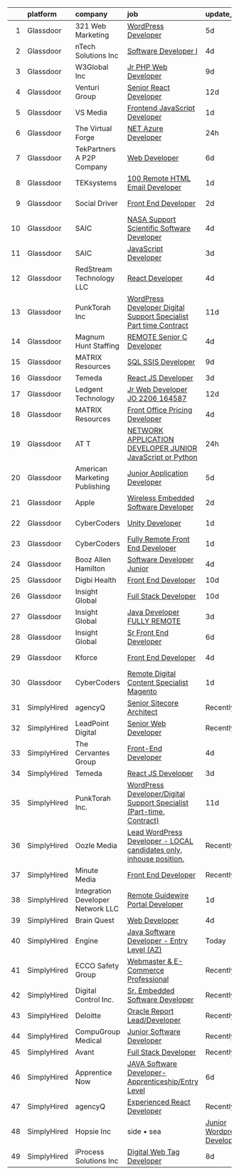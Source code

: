 

|    | platform    | company                           | job                                                                                                                                                                                                                                                                                                                                                                                                                                                                                                                                                                                                                                                                                                                                                                                                                                                                                                                                                                                                                                                                                                                                                                                                                                                                                                                                                                                                       | update_time   | location            |
|---:|:------------|:----------------------------------|:----------------------------------------------------------------------------------------------------------------------------------------------------------------------------------------------------------------------------------------------------------------------------------------------------------------------------------------------------------------------------------------------------------------------------------------------------------------------------------------------------------------------------------------------------------------------------------------------------------------------------------------------------------------------------------------------------------------------------------------------------------------------------------------------------------------------------------------------------------------------------------------------------------------------------------------------------------------------------------------------------------------------------------------------------------------------------------------------------------------------------------------------------------------------------------------------------------------------------------------------------------------------------------------------------------------------------------------------------------------------------------------------------------|:--------------|:--------------------|
|  1 | Glassdoor   | 321 Web Marketing                 | [WordPress Developer](https://www.glassdoor.com/partner/jobListing.htm?pos=111&ao=1110586&s=58&guid=00000181a3ee7bff91c6a930a2884f2c&src=GD_JOB_AD&t=SR&vt=w&ea=1&cs=1_126c754c&cb=1656312725025&jobListingId=1007954822152&cpc=C4A69CCDBB3B9599&jrtk=3-0-1g6husv6dkcnu801-1g6husv70k24h800-ddef0a82a10e3399--6NYlbfkN0ByKgfaUt2a0Irmq-00o0RC15nfDUp_kuS-Odc59J78-rY6qT8LiDivQGgLWmAUNF59yreOZ2i7sknObRLW0wiZrqiE0hR_zVbF9rB1AyVlskaCA_HXsRLnJBHonyFgz_k_KQiJJ577ITbOYuntN_GnUFWrxXjITNmd5vyIH0A1taPlR70B5rTi287WCZBQeAInpqN8aM4pIBkrQr1SjCZ0OuR6hEDcCUXK81N-mCoWAKDnobvuBTBGKMExSmUrgQMzCfMswyaQowxpjb3ZXPD8sY-ArTPDE3Hq1iP_GEs-cYfB3Zvn-oKcGGFhFbj69FCENs4LTyOzZKMZyA1_oStaIn9Jw4ruHbwRHpNDr5qQYhiw48MufloD7IJJ9WZBvFfir8r5JAG5zCuR0jyxljpHTJGlIaWx4TpKrV6JmIXwFSIk_OvE829Zrgz3vUcbq3vdx-O_eqsqnL34y7BVDtkreX-4XoDzONRQWYXkxck-Jl9zXal5A-Yg)                                                                                                                                                                                                                                                                                                                                                                                                                                                                                                                                                            | 5d            | Remote              |
|  2 | Glassdoor   | nTech Solutions Inc               | [Software Developer I](https://www.glassdoor.com/partner/jobListing.htm?pos=116&ao=1110586&s=58&guid=00000181a3ee7bff91c6a930a2884f2c&src=GD_JOB_AD&t=SR&vt=w&ea=1&cs=1_f4a47a5a&cb=1656312725026&jobListingId=1007956910159&cpc=0C139D4CAD5A6DB2&jrtk=3-0-1g6husv6dkcnu801-1g6husv70k24h800-17afbc1c5b244061--6NYlbfkN0BaWX271LTawDCru7aqoxnwLvi923L1fWKDUcEKww0rGpw3H3l_Hc6zqj-sSau81j9MP0FcRmE09_WB75UgIyY4lf7l7YfEptN4shPR9C-t2-bVL7vpwi5nUsUojGh1dJqiWniQUSlgHMy2opCX0BkCKLXNLX6-6NwRfZoVZvxFtId5THtJ8tQTjObV8mZrk2gvqughGps7GY-B9D6sy44a9GmZ_nzBG_y1cyOlOPBwGgtl5mT3IPclBGPPAOUEZRBCvN3zJfkJ3IgamsuCNunp-qBFsm84ZRW6gxwOYG2oVzuippn0sdsXNhPvHo3XtUrArm5KTcBOAtvivZHJmL1BOetIE_eql4x-A3wyohqcYTJlW7yoNL4KWHF3b36aAIPOZAwqIyWb6o9GzomrqcBpwP7O6SNBPor9s4cmYk90jpmnz8kwTy5loAIkYjPP0Ys1VNyqZMfT0XLjgc-Fd9JN9gHImgLXNbBq8eC0qkzxQhyO33oRHFGwM5TjdLZ7s2jtCEt4EUedNFn6kLWqYSAhHDzUpFGw91JAFhe_xteDOA%3D%3D)                                                                                                                                                                                                                                                                                                                                                                                                                                                                                               | 4d            | Baltimore, MD       |
|  3 | Glassdoor   | W3Global Inc                      | [Jr  PHP Web Developer](https://www.glassdoor.com/partner/jobListing.htm?pos=124&ao=1110586&s=58&guid=00000181a3ee7bff91c6a930a2884f2c&src=GD_JOB_AD&t=SR&vt=w&ea=1&cs=1_747d3efe&cb=1656312725027&jobListingId=1007947532600&cpc=2CAED5C921A5F994&jrtk=3-0-1g6husv6dkcnu801-1g6husv70k24h800-1bd3ac795724c19e--6NYlbfkN0DQr0I1mkHTYCHIQl-Z2q2GFo8_WIakD9g7JG9Jpso0F1szWHTNQT333qdHOIIMC5Uuc-2w4hRe7agKeRGz19WZNHJ_frBozz66lnMpUSzMNT1aUjdfuDEjtM9pH0KCueOjTmDST8FdeKFJZNLcVmLXPQ_KaajYimkVSIIKxDhBdYt1GjqT9czACVH6IeuM9sSi1k__jvUfxAY8XAoYd23xzOjIxEVjwqVycafs54jHkt_nmnNYac9cIWJVu7th_gwUCi5A-xxGqeNUWFG07qHznhTMvvpMDSens84rlRgk6YMhUEKIr2sf2zOWjMVS6Ra7YDWVmYEuWx6itmkVJVYmS1qdy5zxLRGqIN8klaRXtrMFSmgRDKCoBH-M1zgV4aTDRmWJnietlcrCPex5x_R3P0zN3r523ovJkDn0CS-OiZsFcCggddqPKHmsSmcYf422dOL-nHHtyuYD5zRHL55rdtj1a-QAxSjDszabzqsmwReTYpw9meHB49Lz26-3rp41Ejv2zzvL2GSn-Ln0luippCtW57sf7ORyi4VI4xLHd7OC6t-o942DGNUMA-yfJ0_lD2Iwn87yiA%3D%3D)                                                                                                                                                                                                                                                                                                                                                                                                                                                              | 9d            | Houston, TX         |
|  4 | Glassdoor   | Venturi Group                     | [Senior React Developer](https://www.glassdoor.com/partner/jobListing.htm?pos=104&ao=1110586&s=58&guid=00000181a3ee7bff91c6a930a2884f2c&src=GD_JOB_AD&t=SR&vt=w&ea=1&cs=1_fa4395d3&cb=1656312725024&jobListingId=1007939772953&cpc=545C0D17DAD7ABB7&jrtk=3-0-1g6husv6dkcnu801-1g6husv70k24h800-dffac9d3ad9aacc7--6NYlbfkN0DiMBqcaSMT8lrn_viPgFID_2aewekq0duxyJS2DdWDl6I0UnuoC7mcAdBs-ATn3cT3-f3Mjx997RkW5mpPdukl9hkwRDsKuDn5d_45nB-EUXKc27sGQGCbAFUlkNP7e8rO7PtBYY-wYAjQdUsdBMPWYCS9ldEs905IKzEAOvUPfQTEuf4q_4AH_SEcU_JVNuimmL16QkudxxpP-v00Yan1mdbYXUbd6I2WCToLSHiY_K2ICxlXaSyFRKdk2LyP0XS5a74NXZVb_76hpRqPxoNOJ2aHQRiWj6dDb4hB6niq-EjZXE4w8RxC2bfbfx1EveUy6ZbUJNM2XwsZOBODtATeDOti-fDCorvrSl1d30nF6W_EWZhsPpTgOg7kvUtpDwfQk7zA6MZKN1mQ0Zx2dF8ns3gUUSzX-vlUPEIBnPfVYrfFX42AOqZkFz8A-zAFF9F0_ONiUV34k6HqKWxvOmKUOtlTdGebkyzHjzbtQ12YwRMUiTeD2hPNUeBDf0DP0-2R3tSTj1GR4WDPVikoRit1)                                                                                                                                                                                                                                                                                                                                                                                                                                                                                                                         | 12d           | Remote              |
|  5 | Glassdoor   | VS Media                          | [Frontend JavaScript Developer](https://www.glassdoor.com/partner/jobListing.htm?pos=127&ao=1136043&s=58&guid=00000181a3ee7bff91c6a930a2884f2c&src=GD_JOB_AD&t=SR&vt=w&ea=1&cs=1_dd6d1867&cb=1656312725027&jobListingId=1007963035923&jrtk=3-0-1g6husv6dkcnu801-1g6husv70k24h800-3f6b16f10090edae-)                                                                                                                                                                                                                                                                                                                                                                                                                                                                                                                                                                                                                                                                                                                                                                                                                                                                                                                                                                                                                                                                                                       | 1d            | Manhattan           |
|  6 | Glassdoor   | The Virtual Forge                 | [ NET Azure Developer](https://www.glassdoor.com/partner/jobListing.htm?pos=126&ao=1136043&s=58&guid=00000181a3ee7bff91c6a930a2884f2c&src=GD_JOB_AD&t=SR&vt=w&ea=1&cs=1_4f142962&cb=1656312725027&jobListingId=1007963687181&jrtk=3-0-1g6husv6dkcnu801-1g6husv70k24h800-e3c1f24680d45c91-)                                                                                                                                                                                                                                                                                                                                                                                                                                                                                                                                                                                                                                                                                                                                                                                                                                                                                                                                                                                                                                                                                                                | 24h           | Remote              |
|  7 | Glassdoor   | TekPartners  A P2P Company        | [Web Developer](https://www.glassdoor.com/partner/jobListing.htm?pos=110&ao=1110586&s=58&guid=00000181a3ee7bff91c6a930a2884f2c&src=GD_JOB_AD&t=SR&vt=w&cs=1_37dca881&cb=1656312725024&jobListingId=1007952803914&cpc=AF770993EC679D41&jrtk=3-0-1g6husv6dkcnu801-1g6husv70k24h800-2c5a9e96dd740a2f--6NYlbfkN0CHpOIvs3qZo8sagDiUAvu-_P6y0GixwKP-GGMf9GPFgSJVyD2MhSflgp2YKPjroEHmDY9cE8L5mQtqt3koIxC1mbOoGjKc3aDxdnCnqW5htDB4Br0hPx95eLV-ny31mkvokwTQ38dgVlP9QOrqLoDBicuKEKfUibcJgFXA-E3cZ6ahPfGltS21ECto5aingM_GXyw5S7PURG3KWQPCClW4SG8PzsuTgKrBnP_Ln2_hr5BeZZeT4NhfJfPHpJMVjwclL3fCBEzc2DEQTVJZhNGZgx3Biif5KM-q7cRWnZmU171NsjagJ-lfW6FpQ-c83p12aFToVDBuFVKtxokuEtFjWzAnDtlutaZJAvC-_v7T75pTV4NdGsHb7-FAshqEfTov_foNoa_cgtmETd5wxTazPymXH6aagRU7VjRBP3NN4unni3YS1sPmNMzvTl0NGxHW-BR-_u2HHf4wHPv0Vm08FBeFqjxiv8C5Oka60bK5fCwr7G_plDpACJ7GEkaY3t1W3ukv2I1YRondfQMr_ljXXkkLtyXGWAR43xHRQxL_jphXPRHd2sJ14NVWVDj5QPt8F8BDfplSU77FZdbnnsV5LhKDgI_tQy0ZwsgNHFiqytSpVC3oNbAGNdSQgVFDXHtgMY4lbQyqe4ZrRRxtVo2TO0H-KGDoHpRCAe6cC_TcRLtp2Ruhk11vH_88YLP4IVzWmYHHlzLWMJtMxxz2nKCoSBuFsbkAvk8ABt0MSyMxbSKHzdOpPg2Lx5v7uFVf63GsbLLeLLwOYn1892KV1-J8S9lNsiMUTI40HA1Jf8FsyDDKN5N4bRqt-1BRfuwG5O1MjSfqPx2RipQ5aFx_HvYNFBVK81IqtR9bhvPd7h3GsssOgiwBVeMFs71VbY_TFEN08VxBXAzQW5Cb2-iShpwvNBZ8HxN_SKHJ8UYIsbUKrA%3D%3D)                                                                                                           | 6d            | Remote              |
|  8 | Glassdoor   | TEKsystems                        | [100  Remote HTML Email Developer](https://www.glassdoor.com/partner/jobListing.htm?pos=112&ao=1110586&s=58&guid=00000181a3ee7bff91c6a930a2884f2c&src=GD_JOB_AD&t=SR&vt=w&cs=1_a6fd7480&cb=1656312725025&jobListingId=1007963107849&cpc=8795CF9063CD573D&jrtk=3-0-1g6husv6dkcnu801-1g6husv70k24h800-176d6f24dc695ca9--6NYlbfkN0AuKz8EBO1xHDEL7V2YF9xF3dC_I9B9i-Zw2Jh8clPMK9BxhHDJszxSyW718EipT5My3xB9RWvC7WQs7Dga-ubgJ12cznRL8JSfUxeppsLboA7pY3idrfr6AKWo-ckCg04FJ1sBuJAegHOqsTXrRVJaILvFi7B9enLltIic-Q0247foeZwO1x9d8U99JBPQbP7q-P2CxdL158eXDPOmp0DGC-9sTCazSf8CTS3TusuUjigE2HogDMkPloJy43NC506MLJWAodmNjAVMqAh_1ecjYGs-lggfAzbRNEwtbZmRavAaT2nk-L5pecjciyhc-pQXeW3l7EPZVNLRMEWRLc-I3nLIVnLB2xvtENCDF-7QG_HPF06HcDJcFEdZq5L9eFfy6sqxQKdmoeChb6ruvwyKe9ZLFUjo_25wKBKwP8pNhENTenuXAcuixsiWKVH-nlU7NpcixsFmEK8hRzBccin6uoxlVocCRtZAPyXb9sRPj5DDIMAg0-vO3u6DoE50fJCKdbeRkfLYCrQWgFPbNd_9-I5G4y8nfgwNCtelqZoJQuhu9AEiqfeo7r2fvSS3UPhjg3YdA1GMGphLYesd4aTrd6VzUu8EJEekCDU9zrGgB7acIokp183VrmbvWs2Xexq2DHcnt7u1loJreFBDvl9EGKzOnUIJZyuEPF3p4IVD_9WjXpetbALjBnUdH8bv3ZsTGx_fCJcaQCuWSWY4d6e1f0ktMl033E601zDnuVAJio7zev-5beNXZszt9XcaT5pspP3L_J_GAlSNdbt_cspSO65yJkfgTE7dpMePt6Rx4bcWVN6EdJHDDm7re3usxDVgsxppmLJ7JFEvG3_0fG_EcmDheW7H9HCzfNR7uW4d2XFmofIag_13tnMmS8DmxlMbXCZR_4oNTP1Sww_wdUnvIMtZF5SEuFXExRLGSwJsWCMJIzt2eIg-ch2u5G7PqGg%3D)                                                                      | 1d            | McLean, VA          |
|  9 | Glassdoor   | Social Driver                     | [Front End Developer](https://www.glassdoor.com/partner/jobListing.htm?pos=130&ao=1136043&s=58&guid=00000181a3ee7bff91c6a930a2884f2c&src=GD_JOB_AD&t=SR&vt=w&ea=1&cs=1_a73722f0&cb=1656312725027&jobListingId=1007962710819&jrtk=3-0-1g6husv6dkcnu801-1g6husv70k24h800-8d646737c1245007-)                                                                                                                                                                                                                                                                                                                                                                                                                                                                                                                                                                                                                                                                                                                                                                                                                                                                                                                                                                                                                                                                                                                 | 2d            | Washington, DC      |
| 10 | Glassdoor   | SAIC                              | [NASA Support Scientific Software Developer](https://www.glassdoor.com/partner/jobListing.htm?pos=102&ao=1110586&s=58&guid=00000181a3ee7bff91c6a930a2884f2c&src=GD_JOB_AD&t=SR&vt=w&cs=1_9c5d5825&cb=1656312725023&jobListingId=1007956244569&cpc=6BBECBC74F3AC36E&jrtk=3-0-1g6husv6dkcnu801-1g6husv70k24h800-be14d636b5f18115--6NYlbfkN0AauYDK0PcpkAAwvqsYr42ytNXSoRmB0ySYhRIkJ-ozknMmzV10mP9D-ZXILu2789aZsp9KwsNC8zmRRz8SdxFUGqpWvsLnX-8B68Wcf3hoN84UydAxiK_ugg34HP4qFhxSMdvfwl40ityApuKgjOA7hnyFTqMuGxtF_PgWPIjcIPyVc44s3LkFdSxQYE3Y1E8kImbZgR8ZVRypSZSzp0RSH7msHLQ0_P7rlzT6w-dRkpOgqDZrukzsSj_5clGux079UOx_1eriSG1dJLcyPmGhb75IhWFE0_iYkGN1EPPggIGaql9PUuHhLWsEqKo7prTxlXNlXOsLGO9pyRCTZN0uqg-INU1FTDmSJbi75wWNTkV8qYzqDvxFIk-btwyiKB6q7R_-64PPBsbjqA0oMBQ8h4J6uDP9K1ADLS6D_JqPZOb4H744jEO5mVhoD95FuS1HlbupA5IbfLwgW6xlmYoRiKI99wBene2z0SFXqKORBTm3-5LgDJshDhAaXMKpv_UIAqLDpQQyj_jrj7Kt9XrDqb6DSLNAmEpjRiPA54nww-kCIazXQ8Z3P4rC5kd745gMFGJPdaBaP6BRxiW7r_phZV8z9-1KXMsYcRNxHgdUMISAtu9CGA_cBaPaPIIDSwGLl3BKKwhc0xIQ-HnlkGmp0h6qanFYV_P-Cq7iTWPPgI9_CDkqwy4ws_ipmAXArfYahCyetOHgbytp3n70XZv8pGacsP1D0pdHW9H-xJXtLy4VmdWzF2hSu6j-HdVEwE2-hLIy89beADjs2sY3tL-27rzm15PYOvXQ_YKSGveWSagr2Ybj5fMgTcnu_IJBOD28MbJKuIrTMNZoTrU5K8JPd9eMOGW0MNoWyZlaCnHOshg0oooOLROMLATY36YlFPBivP1rsMrdgmJSr80E3ClvCOWGF_KncALgetYm7FdqsvKyXoCETn0CW-Za5oEEidBtU_BhBTqqBNzlBay1YL4p)                                          | 4d            | Greenbelt, MD       |
| 11 | Glassdoor   | SAIC                              | [JavaScript Developer](https://www.glassdoor.com/partner/jobListing.htm?pos=105&ao=1110586&s=58&guid=00000181a3ee7bff91c6a930a2884f2c&src=GD_JOB_AD&t=SR&vt=w&cs=1_a15243e6&cb=1656312725023&jobListingId=1007958875768&cpc=C891152315FA1AD8&jrtk=3-0-1g6husv6dkcnu801-1g6husv70k24h800-64b280f5e9ed814f--6NYlbfkN0AauYDK0PcpkAAwvqsYr42ytNXSoRmB0ySYhRIkJ-ozknMmzV10mP9D-ZXILu2789Yf9NkIWZtqU-yhYClT8zshQbsRbaYsxR-IGcewLBn708po4ChQEJdPZxUOzsRMdTpgdLzUmcDGnqooliJdPWze-xBGi4suDEm4KAXw0SHMYM5HqH-_Wmv4RzMVlh83jTvcyekklQL_3uWntVaa0yDqMPOV1TlxJXMFNsxKrDWczHuTe4HYWx7RutI-V5mg_8MOC_UKYMW77BYgYIY4TA3LaGHZ1tplsImpHD6Fj9EWVwZ0boyaNL1B3QcafINU10qOJvHmeJj6uMIL9PJx2ArCLvmNL8BOwOfMfP7gEebj1CejDwtkeZo-AaxkP0ByZSXoD7xizwoUY2mYNgUGYZrSaP2HoE3Xhb97_2_JJUQFd2jNQEms2fx1M4Uf7HWXUe7SBJOye2jMVp_eatf036I-CdyZTi01-mKipSrNMNMR1UKomamJTQYMiyCFosyqal8hmuz8KQ0NDs8D6cAO-Rv3KBX8LJ6Lg_Nr8WZPqXMqD_0vxdLH-KdJffF0-Ik9fcNMqRJy-TTlW9GEaR0LSOHukwMZuk-WaqLEDUB87rddPMPl8hiOE_GXChMOPVT3fRffejEGftBgm3JhFcuThuRbwOQXcyJYLAdv8aBIRoW9PbfKIS3MCFPpfMe2yeU-sCfsN5P-A3wWqwTmwQ3MfGq4eOWlypIjQp9VJNiFLF8cuZ_6ilYm7f9vAQqOrYBuj6lJQsIZNjKKcqbJQ8bC9lYcziKDUdtjEvCNH0B7ojSfdykKr7SjhXdxDGou1AwiP_rmYBsRjhgo4z3ULNnewc5kaeVOXakN0zk08Az_5WAYE6Bjwp9JBGLPCIbndz8r1tv4SL9WfZRZQt7XROdq8cbVqVFOCZPljuECqVBSdf2hgkLk_u85aYkM)                                                                                                | 3d            | Washington, DC      |
| 12 | Glassdoor   | RedStream Technology LLC          | [React Developer](https://www.glassdoor.com/partner/jobListing.htm?pos=108&ao=1110586&s=58&guid=00000181a3ee7bff91c6a930a2884f2c&src=GD_JOB_AD&t=SR&vt=w&ea=1&cs=1_677bb9b1&cb=1656312725024&jobListingId=1007956773373&cpc=1FDE87803EF93CD3&jrtk=3-0-1g6husv6dkcnu801-1g6husv70k24h800-8a574113bc7e8765--6NYlbfkN0Af4VUVFC65ZFGPeY38cqKHBXywLY7NZRgmgZnkNCReYTEQAOd-TTSyAj4YzGraWReXalJVkunaw1nndv_UJCqjeqdPrk1lpk_TzUiZ_svtIdBTnO-ZFvnmQGcjIi6GNpu4FSJs-uF_hXuFUzOpIADejgki0K57qMy9VSHJK8SlPd40_uLd9CkwI_cnZHcxeNzcCnAeRFhbstgmQ_49cmSzrHyyGdL-TqTUp2O0lCd7JFo1mzbuRvQHlDmBU5BxNxuPcPG-UqTFhriepHzWML4AGD7TAfq9qnAyYW4P0C8PRjRZf1v9rYvXYdYuGbAQfOgn56mcYBzN0BLe-og5upypD_wjnW9Sop1tResGrcG53-DoIaXp5f8YqhqANAre5pQnyZdaS2_QMRn9RU1q-ctPEUFRmYsDYMKwxuDkI0U8wMi-DDwnP3dhHpwcW__dRXuAfSBMKXgFEoaBhQdgtFq9feqrw9sl20LzE0K2D1AJXBM8VMSOr60kJwR1t68flhg%3D)                                                                                                                                                                                                                                                                                                                                                                                                                                                                                                                                                  | 4d            | Remote              |
| 13 | Glassdoor   | PunkTorah Inc                     | [WordPress Developer Digital Support Specialist  Part time  Contract ](https://www.glassdoor.com/partner/jobListing.htm?pos=129&ao=1136043&s=58&guid=00000181a3ee7bff91c6a930a2884f2c&src=GD_JOB_AD&t=SR&vt=w&ea=1&cs=1_bb034389&cb=1656312725027&jobListingId=1007943282504&jrtk=3-0-1g6husv6dkcnu801-1g6husv70k24h800-85c5a607aaee7d83-)                                                                                                                                                                                                                                                                                                                                                                                                                                                                                                                                                                                                                                                                                                                                                                                                                                                                                                                                                                                                                                                                | 11d           | Remote              |
| 14 | Glassdoor   | Magnum Hunt Staffing              | [REMOTE Senior C   Developer](https://www.glassdoor.com/partner/jobListing.htm?pos=106&ao=1110586&s=58&guid=00000181a3ee7bff91c6a930a2884f2c&src=GD_JOB_AD&t=SR&vt=w&ea=1&cs=1_741d799e&cb=1656312725024&jobListingId=1007957496663&cpc=D3E44275D43A938E&jrtk=3-0-1g6husv6dkcnu801-1g6husv70k24h800-01da2ef477ecdc4e--6NYlbfkN0ApPMyXrjGHNZ4HOtR5bp3hW7-r3UAVomwaSEEjEZtheg2XuSe0BmOcDxnW9gth2FJPFVmnTzF43L4tGnDJqVWoean0KldTJhAKsLHVUiSCIKZ0Jegs5Y7aZna_ItMJB_PZEENb1-I0c_QUjRpyvgmNWNb9oBj5MlkCp_jT1JBs2EwrPoVEi-Mcph-s__GNP04RQfGNOQiVkAOBWr4dhAznViymIEAvpmdup_2aCxASEFpvz_T48y5R7Au9Ai012eTAdiWYXybosiCWKgyWymcLnOcTJyGnGFhE6Tlk5CCswvLqvBh-oscV7HkNYDaiQ9eDttpKDZY86_mDZUCCFlxPv6qaMO-yk17hShMl8_a6ExVIyaGcar3GJYr76c_dWUdu0mNph5S-ufKHYaCjCaFywMW7tHeN_XKHwxKuRUzBT0LWuarjxTcaFyP_i790ZciZ-l06ESySyCdZqpml0H-Mz3FcuftJEsZ5mN5QTEZnG5dUpxOUH7oPvI66LnqhiZI3SGjOjnbFNA%3D%3D)                                                                                                                                                                                                                                                                                                                                                                                                                                                                                                                        | 4d            | Remote              |
| 15 | Glassdoor   | MATRIX Resources                  | [SQL SSIS Developer](https://www.glassdoor.com/partner/jobListing.htm?pos=115&ao=1110586&s=58&guid=00000181a3ee7bff91c6a930a2884f2c&src=GD_JOB_AD&t=SR&vt=w&ea=1&cs=1_4b86ce23&cb=1656312725025&jobListingId=1007948030944&cpc=A65DF3A704A48F9B&jrtk=3-0-1g6husv6dkcnu801-1g6husv70k24h800-48f74c9abbd40486--6NYlbfkN0De5ppvndiyxA0pMSLQzOe_j9Mra0KF_8EhxTxOKXtZIfhM20E97mGJ6rqAxbACvL_edqxq6ovvs_1_8fQ4kC9BZslqhY91y238xAvsk-tyJGOVrJ3BXt5-Wz_nORHDzV_nU8vp8zLpffBTB-c0x_QQWSwUpD-8qJAuP5ZwC8vYPdtj6aJ6TZY3MMgmhb9Agf7BCpB5D8ItfAQ6k6067-xiUoEzpX1uvJmeXg8LBl6YkG_HkGltlipddBDINH2YfnbJSpFXzz63C-yqtWfPJwZd3UsSNXKNtYhtYmh5DkpCGZcIHZxfyGv_6OYqKcs0RrqRNZkU8AVTVT6nCL1Z4MpFHZZwiDE_JSEdk1XwVbDegsXq5IKQxaldNB-LE8buR5PmTjqWdq759NspcPoJENdnLkdELQ78kdsKOO5aj8Uz4cbE0ylPiRZsVpA4rHz9sgWFBhriBxfLlBN5n5Z3I28lhfWjRULCqwYnQvtiwDSQx1Drobkj01n3QYkydpAEyWSqtw6xFkUpX6GHqXRGgGcfTA8A6qh4p8yJF4ZatYGjlg%3D%3D)                                                                                                                                                                                                                                                                                                                                                                                                                                                                                                 | 9d            | San Francisco, CA   |
| 16 | Glassdoor   | Temeda                            | [React JS Developer](https://www.glassdoor.com/partner/jobListing.htm?pos=101&ao=1110586&s=58&guid=00000181a3ee7bff91c6a930a2884f2c&src=GD_JOB_AD&t=SR&vt=w&ea=1&cs=1_bf3b0fd9&cb=1656312725023&jobListingId=1007959732625&cpc=0C139D4CAD5A6DB2&jrtk=3-0-1g6husv6dkcnu801-1g6husv70k24h800-daab9cf358e9a641--6NYlbfkN0Cdyrb_-SYpjIsC7ShR4LTJruqxAexHI1Km_0W0EzpI0flnEmGiV58GZ9xpe0b4n9KvnEwlxLNWrBw5USPH7_yK7Hr0sOLwuBdBAtci8AhMmMFoxKXs5iBNk0ouHvMGgggKeSloHVxXP2HTUaJrgjzIf6iQaufQAIIribjXMNbv4f6do14-85BNRRzFkWm0yeLlZPcrHxTI8MMekQ7Z7F_PZofgqfs2M8GLpJpIjZz8GZfkvh8UyKrxMrM1Xy1jrs3j_YT7alF2aqf02ypQnyjmlaC40iLIDVOFGw2LNxitHEqvSbIHi2i7f_CyaNHYXkRO8HesS6jRP4vpTIicUmtGq7Aj65wKnS569TcXTNxXt-i0_yt4mnQj7-9j6GecGZkCoPvsN3T1bsrKZRbBycVWyM90PwbtPY1GGBbaSTJIGNsD7L2V7c0cFhFwUrEna1krBVILxKe-OCnLVFO9OXkyhYTR4ClP6AMKExbquyCejnjLJQNgATOdUTXip2RYZeg%3D)                                                                                                                                                                                                                                                                                                                                                                                                                                                                                                                                               | 3d            | Remote              |
| 17 | Glassdoor   | Ledgent Technology                | [Jr  Web Developer  JO 2206 164587 ](https://www.glassdoor.com/partner/jobListing.htm?pos=118&ao=1110586&s=58&guid=00000181a3ee7bff91c6a930a2884f2c&src=GD_JOB_AD&t=SR&vt=w&ea=1&cs=1_570525ae&cb=1656312725026&jobListingId=1007939704161&cpc=C4A69CCDBB3B9599&jrtk=3-0-1g6husv6dkcnu801-1g6husv70k24h800-145bcbc9936b2581--6NYlbfkN0BhfrGGbcblirJ0_oD-V1jJ9SBvie1turFDKTAe6KCgNxcglQf_GDNs19Mxti6n_Sqr68PVAOuRfGvAxdvY4X1GgZOVzAOcPqagn-QvrInoCr0rXs6oTdVqsy7xiRaPyg-nNViKaA5Gohx8wkhuPvDMhSlQaDvj8Nc8wzkCJhEn7byMr2EFbtrne4-cmeZbtXdsFTC07lqX0M2NZPTC9h9yjzsOnzDB55QA2KI2S4HM8mXpNMl-wihqjIALO8uHivieqvV4eeY7NxZMDgr3Mfb_0NFdSYh8vufNHXqCcFaPT3etYdcnwWPB4YjHcwi1vb33evJGontjNNLsu7I-2z0KeAudtsb1MqCAmb7bU0DIiRR-Ot8nDfn9Nz8U2WuDQK9IkzRfbwUncWXi_5DR5hVXoFDHeMn0LyGJHiBDEJlTnToMXIS1Bqrf6rGcxTSrSoWGdJnw3XghVIYnaEBpV1cTRVt824TLvCEIbJOOvcvkWH3jrq8F3TlKXLNgTwdWEoHEjCvux9ZPYyPO4N1Jmw6E7WJ3LAHk7mdBtMRMaznwcgjIJLckrr3s3BEGTdhX-jhoBSB4sYzi1xNY5JjmrtL3fyHgOWm_1vUyG_D2BXJ4B3cQn76ZdN3DYp-rIPTL8YE%3D)                                                                                                                                                                                                                                                                                                                                                                                               | 12d           | Sacramento, CA      |
| 18 | Glassdoor   | MATRIX Resources                  | [Front Office Pricing Developer](https://www.glassdoor.com/partner/jobListing.htm?pos=117&ao=1110586&s=58&guid=00000181a3ee7bff91c6a930a2884f2c&src=GD_JOB_AD&t=SR&vt=w&ea=1&cs=1_c58393cd&cb=1656312725026&jobListingId=1007958108225&cpc=FAE5E775D180B2FB&jrtk=3-0-1g6husv6dkcnu801-1g6husv70k24h800-2a1f81ed7069d562--6NYlbfkN0De5ppvndiyxA0pMSLQzOe_j9Mra0KF_8EhxTxOKXtZIfhM20E97mGJ6rqAxbACvL_i5zE0t6kX5SryTDL6ije1EBDVgrA0VpkoE3ZnafujkZLYmsXYcioNQSfoUtKVuxzCL6h6n4f2MNjYbVj21Mkxla1lWw3IwpD6ixpTsvUqoy-xRlQ6Va7RrZ20q9_LFnsToBPe7FrmsPHKGwAe0ovi0lxyh3AuVrxlZafZEtXLabV8bZqvXpO93Iglzm3HiODLyeAyS_fi_QwT1inhAkWzXfE9ROMDQBugjSKeLa6GpNvHibZuE8SjxDWevY5l-iGWCMJMP7HkWQpg3PnwrG8f1goTIQBppgKiaU_JmhI0ZixBeV-4HSaV9EB6mWaaL7QRWKcDK-V9TqS66MfLbyo9QIjXONOdjwESCwA60anbJypmf7CRz7sx9rt3bNvPXLz-bcr8OFd9U8rbHBHeZ13CL7HfL4si7a7dzjYJ9AnsptULviPMnu40W9u8o7Tj4qnCnenlgwQZ8R4bhS_9WfbEFqdo6F_CQftK6AQMbnMLEw%3D%3D)                                                                                                                                                                                                                                                                                                                                                                                                                                                                                     | 4d            | New York, NY        |
| 19 | Glassdoor   | AT T                              | [NETWORK APPLICATION DEVELOPER   JUNIOR  JavaScript or Python ](https://www.glassdoor.com/partner/jobListing.htm?pos=103&ao=1110586&s=58&guid=00000181a3ee7bff91c6a930a2884f2c&src=GD_JOB_AD&t=SR&vt=w&cs=1_fe85f311&cb=1656312725023&jobListingId=1007964895095&cpc=BA15C3E50D27FFE8&jrtk=3-0-1g6husv6dkcnu801-1g6husv70k24h800-0d6f6f2194e55931--6NYlbfkN0B6d-ohprs6TYY6O-DOTucATh7NW7UQERPerfqEUdNiIqbw92egts-IJuW-D3Bhbe_8dDvdOaGP0tG1Z7ELFdO-jhuAbEk3Or5x0mmMMuzWh6pQJ1qydFckY_G9XJ-oYP0IdmsNd-nIUXcg8UHhZy5bD9BtMUsbfDQ3G5SJc0Cn6R8SI_Z3uxK-dlWOEubThu6Lbr_Xt9CielttNMfq2tcFgOXySnGq8i32Jie-l8wHuDGQMcbBgdi8CAwi6LeA9T2gXxK70MQrVI3nGyDU5EIAtFlOK3RCeG-Veejqkf8L5MtqEtiHPMieKkxMmjMqcWbFNE3ymAR_bU6nBM44GBBNqQXHZjbRr8wgFdHi4CTQc7ciK9y5uqKMHjwe6hM2oFd_AvlzcrAVe7nXGiQys8XavC7CM59lDVqW5Q20a6M5b2XhObPwuG-L)                                                                                                                                                                                                                                                                                                                                                                                                                                                                                                                                                                                       | 24h           | Puerto Rico         |
| 20 | Glassdoor   | American Marketing   Publishing   | [Junior Application Developer](https://www.glassdoor.com/partner/jobListing.htm?pos=114&ao=1110586&s=58&guid=00000181a3ee7bff91c6a930a2884f2c&src=GD_JOB_AD&t=SR&vt=w&ea=1&cs=1_e0934755&cb=1656312725025&jobListingId=1007953995833&cpc=2CAED5C921A5F994&jrtk=3-0-1g6husv6dkcnu801-1g6husv70k24h800-27d5276c2bb3b6cc--6NYlbfkN0DEftOr1YaxiCrGU0XndsmxFwxLoDd8MvU7we5JDraCwQ6Zl0jIDLELhHUm11EVzmzqr2QQJpJw8X4v420wa9vQV0JYcM8DxjzSAkEgu9sna5lTy-INaEnD10fQ9TeaXeyoOUNpgbLurayLaWQLNxXL5sk6Qp8Xha4g_JejYOdUNGT2sjtvygAOvvtLKzctneQKtLmaE5lG2cxmxYPnRDHcPndIFZFn1_GZ8I-beN2suTsXj0sWPHBZNlOeRl0wOBgjAIkvoScf9rqYiZegZ8HkdoaZcirkgqjniggXQaOm8V0UvVzLNTKS2nZNRNlhWMHGUa5eks9e9kQLwCBPzQ_5I-ZTLWk1XP3zYB5V2pcGNi_1RIY48_CnVvNEjamGG_oRHdJWpln_aG3Ne9SwStRcBZpMdeYvdStgKpHMgYAlf5BhIWTKYXWr-8FFovC1_w_9CxxbfseuYB2PKkn5tDUSOnFqttH64Pp7v7kd6VvtrhdPAGVDMx8evO981TxOtrVQS1ulbAJJGw%3D%3D)                                                                                                                                                                                                                                                                                                                                                                                                                                                                                                                       | 5d            | Yorkville, IL       |
| 21 | Glassdoor   | Apple                             | [Wireless Embedded Software Developer](https://www.glassdoor.com/partner/jobListing.htm?pos=107&ao=1110586&s=58&guid=00000181a3ee7bff91c6a930a2884f2c&src=GD_JOB_AD&t=SR&vt=w&cs=1_4125c289&cb=1656312725024&jobListingId=1007962892215&cpc=334ABAF5D42DC775&jrtk=3-0-1g6husv6dkcnu801-1g6husv70k24h800-820c4427b275da16--6NYlbfkN0BvKrLyj5gPmtZO9T8euul8TCxuuKNOtzRJOomxnwSEodTz2Bc-sPZlC5mDe-NOaJha11SwOjgncxx89tv9hkqPR74kXFF2_zmr2XMvoMxd0jOTajzgrQrhCsrs0Xhbjg8kOnHd_rydPXrbj3Lh4jXUx7Nt07OIioAAk9qNne2Ww_XRtcBI9wzMzn9YNrzI59J-tsqyjrZJfMerkOoYpnfOpj8ZQYahXgoKepoLBk1of0oBRQ8Vrk86hcD7bhDA8aCP_jcFqEGU-CfVq0nLTwV6i8crND7SmmEY4jDx-gcUtVvrE6vgnCT82-oPfWMKOEMjHzyI4O0jiceUVhJlCYdgxrCGtDexu3kawx70ayyZ9ikmUGuSBbJPicgRnObBa7XHKlTD6aSeUNjyPKOwOnGW0Q-e0S_9GQ80w4axyCaRf0_ZM4mwjcuDPDiskGJQdKxyG2iFNWGx60X-odRNTGwQNbLwof7oJFSSXCnzXcTBZa8n2AxmHITyi9s4XGSaJvAF0i891Erqd34BgPv8nMQDaCyl-_mKOltBC04AlD5QtivXjM3TGGwKNDg6S74_gBh0XQVxL7fuphfvVe2YVz5Orq3kxI077fpWczruVy-Z6rGhPSwMK6I3DbxypGLY13hWtq1Wp-4VeojMcSnf4CftfQUzmQ2DozxrAdDqh7zCC0tafii1LH5ngbDWJL-6tzmVm0pUrOJ-XOxu0v3RsgogtbbHQmcLvnkue_FnAI87pdEx4U5kxfGo2pmAQHknHV87IbDFl9yXNxeZ2wLibbsVk5Hx6Sl60CYt748q00y1K3u4EDfF-Homzw9NmWnUjlEFaVapm6vme3SzJG8rbQBibRFJnjuS6yYPG88W0UwHpcRutX3UBKTunBRwfJB1Re8yWPo6uqVLs1LUJ2Q_WjUxIdXjVb945HIDJGq69yLauGan5e5W8iRr9G7MQF_3n2-RBscO7ueOKmxwUVHxdIOi)                                                | 2d            | San Diego, CA       |
| 22 | Glassdoor   | CyberCoders                       | [Unity Developer](https://www.glassdoor.com/partner/jobListing.htm?pos=122&ao=1110586&s=58&guid=00000181a3ee7bff91c6a930a2884f2c&src=GD_JOB_AD&t=SR&vt=w&ea=1&cs=1_82568fdd&cb=1656312725026&jobListingId=1007963160144&cpc=C4A69CCDBB3B9599&jrtk=3-0-1g6husv6dkcnu801-1g6husv70k24h800-4408b361460c91ce--6NYlbfkN0CpFJQzrgRR8WqXWK1qKKEqALWJw739KlKqr2H-MSI4eoBlI4EFrmor2FYZMP3muM1_mkYUeYjcFMLzm_QKbxPLUPQ2aXgg7RvqV0UQWTtA4vY4_tmxiyaLJvnzQ3hJnRd7cKj_zoawfhRwnv7OXrYQIH6Y7tp-PzHswj2_pxPb5t4ArUyM8T8oA7VdI4TUVcY8zsqcVn3po0Z2QuJGQT1bfMNKuGFTg4wpfZYRYb5ya5NCHkZEiCkrClCpBC-ELqenFvLO4G9NitWVnRhSyRT-EDXp6BL0bmsEmDVWSQR2TlQzMJgPrCqQHkEzA-8yOxOhn4YtgXoc9AfRfPdETm0TA-plHVyt42hHYyL9WYARI-YHWIrGclbTmr4oNmw1nHQQS11tVhroEyWv_dZTrDNA6JjkwZ7X0tvsHIv6M0n8QdCKexQZJFquWB3Ltk4re5jT6MFYbBHsFGqVirHi0LXQI-Tj2OLyDRMxO-WURUA3vrf2TqF__k6lPFgrtbYbLc1dcWVZWpuBLlcBmq1RzHbfvUyx_EuDLNcXC5_AD7cUvNHMnGIFHOS1WabZBVzDBtWFT4QL59LYX-IUMmZGTJ_vb4nOu46Szus9oMPtrixGiQdbeLHRQ3mqt9FK-OnCjT5OdEPqyOgy5x1t-e8-3pQWhRvvb8uDTExRwGbZ_Y-nFCpGrrHcQ_j-ZT3IG3xDyYhkLIo6wm6G0l7ObvocWkjM4NtFsmQAZNAbLEmWFJPsb7C7GpjRnA7RQ6wBrHBwa5z2GlY4pm4zaliEurjZHW7j-OvB7hWv-HbH5nHA6pk2HH39PNKmNS5Oabe24JVlXS-dZ7fsW0mtl9J70-JHwjqqgZq5s1cqTJwfeN17FasOg0wwGa6a1QVAcbEp8M-j__rfod9owSGiuK26017JdtAshgYdpUXFiOvW4O74Dh5I-GCz5lzRWducerP-WHQyBuMqFNEu0T1YOzo5NnBP1Muj7T3Yn8AXuLU%3D)                                                  | 1d            | West Palm Beach, FL |
| 23 | Glassdoor   | CyberCoders                       | [Fully Remote Front End Developer](https://www.glassdoor.com/partner/jobListing.htm?pos=120&ao=1110586&s=58&guid=00000181a3ee7bff91c6a930a2884f2c&src=GD_JOB_AD&t=SR&vt=w&ea=1&cs=1_c2104c20&cb=1656312725026&jobListingId=1007963159368&cpc=C4A69CCDBB3B9599&jrtk=3-0-1g6husv6dkcnu801-1g6husv70k24h800-d704c2b9ec41d587--6NYlbfkN0CpFJQzrgRR8WqXWK1qKKEqALWJw739KlKqr2H-MSI4eoBlI4EFrmor2FYZMP3muM25-XMOHvh1y7mciHPD1uqFxuUUAx0x1PmQPyH8HmVnFg-K-1-8qxkgMFqBm29KBk46cfNoJnrE3-4JJhsH6iQdhBVIyd2T0r7EvwZv5esvZD1_hyHxMnNXby8EBk-BMD5nbnRbrD_qUOdI1tjjSb2kyG7O9pzdfcYnEMPoyf5hRXhCt5Tl1Lm4EXcJRKKQksHF36SBCgJWPZ9X87Z22vceJqNfJws9FGmuSkge_TJ3C6e8unyoAUqUDrLnMA5LbkHgP0wb4FNODQVXsn6a_PAcx70Xmu7oX5KtqoOAuUd3vQx9SzW-xDC_NLZEtQPb7ZkpshcFvXvIz3v3oIMqAV62yy6W-QbVXKhmAYmkUh97YqJGkN0Y7T5zTJh5ojhI0W8I8yK2N-UcLMlqvE-Su7wEQLj0xh47kkXyN19kBXjE04TKgSDQtEmtFf3429hYcnWE2OpCRTMcFCHvcNjK_rK3auh1O-p1P1Dox-3Ovt9wmY-iwlSieLwYujSS7rQDRxKVgSKv4rDRmvCuHfE66K6FYY8_GwBSsKtlI9ZM6lJzAf1thDiQMCh-TqplXMluRIbLvbjuBNrQriHQ2u4BL862GJiK-Ty-XpQaTEHSvjjD-a0rHSlJIBYUOIThWCNL58Vj-a_lIl4VhKi9VyW1a5sKqJp_o99gaFd9ghCOnkkpMobL2nrWrKW3_mFnSR9_8pltNy72wHaSjC-_3ccTtb_ctd5Mrps7ObVlVAcfU9-dCZflZiC0g1x5X5Kt9NrX--LEeHHxFrjQvlLf0Q91CteB7qeO_sp6elFfiOmEIesIKPgNm-57JC1adJZQj4PaYEdRsFDjJ2RHje779IfnTJ5eKLUi35gEQdhSnMl4IMS8yFQIamVqn3cJaZpCzedcKZ3ED1oDqFogg2sk4Rj1ZS14WArWHTlzQ2MFLA7wkd2cP3esH6VyLTZgiiBH6XbxuFA%3D) | 1d            | Seattle, WA         |
| 24 | Glassdoor   | Booz Allen Hamilton               | [Software Developer  Junior](https://www.glassdoor.com/partner/jobListing.htm?pos=128&ao=1136043&s=58&guid=00000181a3ee7bff91c6a930a2884f2c&src=GD_JOB_AD&t=SR&vt=w&cs=1_7408c1b5&cb=1656312725027&jobListingId=1007957914327&jrtk=3-0-1g6husv6dkcnu801-1g6husv70k24h800-bdd0f87aa397abd7-)                                                                                                                                                                                                                                                                                                                                                                                                                                                                                                                                                                                                                                                                                                                                                                                                                                                                                                                                                                                                                                                                                                               | 4d            | Charleston, SC      |
| 25 | Glassdoor   | Digbi Health                      | [Front End Developer](https://www.glassdoor.com/partner/jobListing.htm?pos=125&ao=1136043&s=58&guid=00000181a3ee7bff91c6a930a2884f2c&src=GD_JOB_AD&t=SR&vt=w&cs=1_fdba900f&cb=1656312725026&jobListingId=1007943932272&jrtk=3-0-1g6husv6dkcnu801-1g6husv70k24h800-d8fbc95afb61c124-)                                                                                                                                                                                                                                                                                                                                                                                                                                                                                                                                                                                                                                                                                                                                                                                                                                                                                                                                                                                                                                                                                                                      | 10d           | Remote              |
| 26 | Glassdoor   | Insight Global                    | [Full Stack Developer](https://www.glassdoor.com/partner/jobListing.htm?pos=123&ao=1110586&s=58&guid=00000181a3ee7bff91c6a930a2884f2c&src=GD_JOB_AD&t=SR&vt=w&ea=1&cs=1_4a5a1429&cb=1656312725027&jobListingId=1007945320879&cpc=AC285F3A3ECA6BB0&jrtk=3-0-1g6husv6dkcnu801-1g6husv70k24h800-d5153463f11b73aa--6NYlbfkN0BKkHZu3wF05EeDimN_p6sYpKCMArvwa95YdH7UpkaBCuXZAtggzO9lFw7_YQKY1TQErWO3ZDTEO3qV_WBIb-R0HqwvLwI_Zpu47mVscXAQc-4TKMGRFB1AOMiHY8caLK4ZeA1qHLkG5RyUXOAYubJ7JMk7gAonL7WybGMIQW2eiupA9Lc1SuOCW4Zno75VUFgBPyaEFzwH88UmRtQu2wb5WsD3vOwVSJKqBXVpxiAvwm3r4GVMjXjm9mP3bG4XCGo0R016pIDe3-vAp_S7dJV_DiUN2r93iBeKerbIDht7VUmr9-Qqq26C0A56aEruPyJohjKBAHQJMcxZQ3H4lIP4OkLr9k2m6rs_ZmbO_25gRAiO7z4LN2RkedqGhoLCoI7hOgtTYUAaQHXSJph0NdjFOZzKXlRhMNvysAyQxME3dfHC0UFNWRHplPjVqnLCOhiV_VJy8iFXjMVA86fLB8JwutWkF-il2isD9ARlZO8pdUBQ7rlwvJ0nMiQtUpY2KRw%3D)                                                                                                                                                                                                                                                                                                                                                                                                                                                                                                                                             | 10d           | Remote              |
| 27 | Glassdoor   | Insight Global                    | [Java Developer   FULLY REMOTE](https://www.glassdoor.com/partner/jobListing.htm?pos=113&ao=1110586&s=58&guid=00000181a3ee7bff91c6a930a2884f2c&src=GD_JOB_AD&t=SR&vt=w&ea=1&cs=1_416163ca&cb=1656312725025&jobListingId=1007959249644&cpc=56C4EA4A1A191A49&jrtk=3-0-1g6husv6dkcnu801-1g6husv70k24h800-cd7032185cacca81--6NYlbfkN0BKkHZu3wF05EeDimN_p6sYpKCMArvwa95YdH7UpkaBCobj99dZAfyu9JevU964-bLpesNh_llxY6se0PhhCmJscznyVj7eXmW_ZS9YxNww6KIzTrn9VejOtxwlPUlwTymnY5tE44yu7d6M3ltKVp1vDD-UxQublJko2XaaEexisFQ-chb240bnsxj1CC1MQXcltix7CdpsRkQx6Dew7SKYUDCMH98VFVhSv0aUMdqCJ8KDE2q75f-jtL5xMXEpooP83aOed-0aufDAdgy3_TXHyOjPi1bPi-183OaNwm11_KfcGcWRI9ETyLKk3L3cizA5bN-x19jBvS6vM23OTzljvvbnH8m01gedrtIAFcS6umRS3zLKBDvMNihi5jNnFu-8SnV041MtZUxVJoIYAsWO1VsjOyefFm9oSfGUdykUhHgibns6DaenBv-VPmC3vgd5ax2RrG-On-0e63_COb0TdXhkQfOncoKUvKUtxbOC3TeXHpN3vFB_gHgQKrGH8sXV973C1dB67w%3D%3D)                                                                                                                                                                                                                                                                                                                                                                                                                                                                                                                      | 3d            | Remote              |
| 28 | Glassdoor   | Insight Global                    | [Sr  Front End Developer](https://www.glassdoor.com/partner/jobListing.htm?pos=119&ao=1110586&s=58&guid=00000181a3ee7bff91c6a930a2884f2c&src=GD_JOB_AD&t=SR&vt=w&ea=1&cs=1_bd660dc6&cb=1656312725026&jobListingId=1007952577600&cpc=6FC5BA77C9A4CD78&jrtk=3-0-1g6husv6dkcnu801-1g6husv70k24h800-627074498f385df0--6NYlbfkN0BKkHZu3wF05EeDimN_p6sYpKCMArvwa95YdH7UpkaBCuXZAtggzO9lGKJZ-EjBDGGBfQFS0VP4iyl6WMhxPlOMC8SCJgI0QK2OBCE1G4e-nS8oJq6Rqf7iAvn4hNZtOtGYxaM03zeUMJlInH1wZpE8Xa-BX9VOtQNUXf89bQym52AS24gyQUJuWylPGyjj-fUGKbVoD79VY_qf70eZ742mZAEmDrX6A8lGbJyOPoMv8uY5UZE6J7JAHvqJxOdFATju8c4VGK7a3se0ocjwsiXfLpdrsCEcIOQSCw5X9ycWSpap7tB7C9rFjOLDgR0biclMzF8ZWstkJF2-YllZWG3WhSZ4TNrfGZpkbAWAH2P56EjmxhaJzdVDxDBjOKMO-j0GFE9ht5t3KyIee-upXFMst3hQ3jmaz1ewD9emPZ-RpWBjbPloMdqWopw60J2qQbc7o9Y-6zCH7eGWotKaXte_pVqzKKZM0e3OA7vFOQZQFrY-yYyWj3wljVxVRndmNQa3YBIXQOob2g%3D%3D)                                                                                                                                                                                                                                                                                                                                                                                                                                                                                                                            | 6d            | Remote              |
| 29 | Glassdoor   | Kforce                            | [Front End Developer](https://www.glassdoor.com/partner/jobListing.htm?pos=109&ao=1110586&s=58&guid=00000181a3ee7bff91c6a930a2884f2c&src=GD_JOB_AD&t=SR&vt=w&cs=1_836f3712&cb=1656312725024&jobListingId=1007957984952&cpc=D3E44275D43A938E&jrtk=3-0-1g6husv6dkcnu801-1g6husv70k24h800-e64d582866a52f0e--6NYlbfkN0C5IatSLh_Ak1q39eQQoPIxD737RW9NeiYGvIRXkrLjEBkC4LI6KweF0vk9JRHgKW9CY795m_DNwjgmrD2yNJ6XP8nuqQVOP_sBrvftdoJA1Opt0EBlsxSteuclrFAOh1MfD_w_iX4HauCmehncV3HtmFeqVU4bqMOAZZiaD-bsm8y1kRcXbWoKyE-s1RWaNLYiVFsxWhKqnO-6wjIgIvkrX3IE2qrJ7vvhWqtj9s5-mN4ZVfUE_AOoNM5k8fdHhgMPbEl-UApelaF-TIdofZZH2z5ICsuY-42by8eBfGUyKjSAjYtZ57B9epNMuHDaoRS-RSVuNRpD0-7hAP0c5kje-sDUdw8o3FQt-mYtq_2dUYjwQipcmj94JwjldQj3-el_xoPBGByRCJuuohG1vgSM7PftQZpfSIGpRKX9pHfR-h8HxcH5YwXARucz2-IOuiojsGxlcCSxg9VucFdYXdI0bJdQEWEfPt_eJlSM3RT9c55lJdVYFZ-sE9DnvusUcy9UYliP_tBRDozZeleoe7964--l2-YeyIVstn70ZTpjke1zNLrbPp4_merbcw_dEKfMJpMpP-zNGPJlVdY-fn8-aPaEtzgs7fyTfDmkRtwiOA%3D%3D)                                                                                                                                                                                                                                                                                                                                                                                                                                     | 4d            | White Plains, NY    |
| 30 | Glassdoor   | CyberCoders                       | [Remote Digital Content Specialist   Magento](https://www.glassdoor.com/partner/jobListing.htm?pos=121&ao=1110586&s=58&guid=00000181a3ee7bff91c6a930a2884f2c&src=GD_JOB_AD&t=SR&vt=w&ea=1&cs=1_78d91fd7&cb=1656312725026&jobListingId=1007963159547&cpc=C4A69CCDBB3B9599&jrtk=3-0-1g6husv6dkcnu801-1g6husv70k24h800-9c0a2feabf48984f--6NYlbfkN0CpFJQzrgRR8WqXWK1qKKEqALWJw739KlKqr2H-MSI4eoBlI4EFrmor2FYZMP3muM25-XMOHvh1ywzctqTW04v34o3kefa7cLI2bwKyCcERJ-qpnvbHSoa9g2H30H_t_6VdMnPWxT1Vkz_qBQJWOu_NlbyyT3YxWQgwImzoo_KetGxP9PlOmOOyxeg_EiGcf8w6OtUyIP6_irF91u6tgaQPCrhwXLOJpQGlNtZSI9wk9Atym8OH2JNGEWiADeY9crbBjoPsPr2dk_886exRwc72ndAKoId4dfh20aQXL2VBkCbtR--5rDH6lFRjna2hksVE5hULaGNwKxv1OJxBO1vQIiDslv0KryjivfQuWKCs3OGjXUmC3tYm1vJKevENaKXmYgE4co67VMmoMdXT_u2Y4vCm_M7qX6EH-DTMbNlGmvxTGdS6TI89NEE3Pa_T2f40UWrYz_totb381-rlvNKqdCkFqLQX0OQR7YqZhsRuIBRIJ1N6ftrZNl8VIDJnB918MDugYYV5W3NOYeXGupSFVoQt9jitzoSarfzkT0YnNFOrIsk3jZsceBIMPQ2A4BZQ9iOukSXzGIParzz6Tw9za1KNaUPDQZR5CAP3TH39NkcGii5GhmA7emJRGrHkluIjbYH_z2XetifFS18pZDnWq7mTsI-dO612N7ydnZSpVZshPgUpl9e6yyDqCLAhChIAsIhQDk0YUHSY40NHYQlwElVWBfmPCjoulVWKnvkrSB9MmVqbxQEmFESfXHlnns4Z4RqhhJ2j18V19tAIJoSJKrha9k5xKCkDBQH_gj71Z_2A_ZhMQA1IRrf6frvu5rDoI-qPms0PEig4phmxDsmjCI20r2FylZNQSvlfEzeGytXRrgckJF_yU6ouFbuiJDKItD1I01dnFC14sMU1mcvxKYsoVZnLj8eJm6NVdMqNnAflMQRvgKsZdNZ2dgIMuGZFT8ILDdhiRrNmH0of-rKLONsB0yalKRN9AUDZ6zAtqA%3D%3D)        | 1d            | Atlanta, GA         |
| 31 | SimplyHired | agencyQ                           | [Senior Sitecore Architect](https://www.simplyhired.com/job/R2QlpVjc-O74SnpsDE3n2gAwdZjKN0i2yFklUU9k7DMNUizUgp8Kzw?q=digital+developer)                                                                                                                                                                                                                                                                                                                                                                                                                                                                                                                                                                                                                                                                                                                                                                                                                                                                                                                                                                                                                                                                                                                                                                                                                                                                   | Recently      | Remote              |
| 32 | SimplyHired | LeadPoint Digital                 | [Senior Web Developer](https://www.simplyhired.com/job/v6PozDeTbQ7GiNtBFTf0ReZE2abttH-xZgcYNWegID2t2Oz7aRPY-A?q=digital+developer)                                                                                                                                                                                                                                                                                                                                                                                                                                                                                                                                                                                                                                                                                                                                                                                                                                                                                                                                                                                                                                                                                                                                                                                                                                                                        | Recently      | Christiansburg, VA  |
| 33 | SimplyHired | The Cervantes Group               | [Front-End Developer](https://www.simplyhired.com/job/wHXE5VNIvaF2BtBRwWzQo53le3mkTV6oKBOYLLhmU8q3Jt9eah21-Q?q=digital+developer)                                                                                                                                                                                                                                                                                                                                                                                                                                                                                                                                                                                                                                                                                                                                                                                                                                                                                                                                                                                                                                                                                                                                                                                                                                                                         | 4d            | San Juan, PR        |
| 34 | SimplyHired | Temeda                            | [React JS Developer](https://www.simplyhired.com/job/M9s5pruXsdYfV2LiBV33QKa_PUx9q2_b1jAELDdLgmezJtne4WPx0Q?q=digital+developer)                                                                                                                                                                                                                                                                                                                                                                                                                                                                                                                                                                                                                                                                                                                                                                                                                                                                                                                                                                                                                                                                                                                                                                                                                                                                          | 3d            | Remote              |
| 35 | SimplyHired | PunkTorah Inc.                    | [WordPress Developer/Digital Support Specialist (Part-time, Contract)](https://www.simplyhired.com/job/0I65iUr3JKSVivmX2M0gOEANo4xYYhF-yGJTcAqpEvIe3djIBINANQ?q=digital+developer)                                                                                                                                                                                                                                                                                                                                                                                                                                                                                                                                                                                                                                                                                                                                                                                                                                                                                                                                                                                                                                                                                                                                                                                                                        | 11d           | Remote              |
| 36 | SimplyHired | Oozle Media                       | [Lead WordPress Developer - LOCAL candidates only, inhouse position.](https://www.simplyhired.com/job/05KLZfW7xE3Unl5oFfmbjeFnLkUq7yOgRhIo5kNl8npEOhTsBGec_A?q=digital+developer)                                                                                                                                                                                                                                                                                                                                                                                                                                                                                                                                                                                                                                                                                                                                                                                                                                                                                                                                                                                                                                                                                                                                                                                                                         | Recently      | South Jordan, UT    |
| 37 | SimplyHired | Minute Media                      | [Front End Developer](https://www.simplyhired.com/job/f87hSJd40Ub4pgWfVNK2pryFW4mjVjO4PZOPKgh5ZZiqCfd5DaIITA?q=digital+developer)                                                                                                                                                                                                                                                                                                                                                                                                                                                                                                                                                                                                                                                                                                                                                                                                                                                                                                                                                                                                                                                                                                                                                                                                                                                                         | Recently      | Remote              |
| 38 | SimplyHired | Integration Developer Network LLC | [Remote Guidewire Portal Developer](https://www.simplyhired.com/job/kHyAh091OOyiT8cO_NWazn4fTTZxdvU6wO9wjc1coi6A_5TZNJK7qg?q=digital+developer)                                                                                                                                                                                                                                                                                                                                                                                                                                                                                                                                                                                                                                                                                                                                                                                                                                                                                                                                                                                                                                                                                                                                                                                                                                                           | 1d            | Remote              |
| 39 | SimplyHired | Brain Quest                       | [Web Developer](https://www.simplyhired.com/job/B82xaXvLZ-46rjqC5qO1Y5GLUg6TRXTvanZhDi9KtFY1S7jmc6Pe-A?q=digital+developer)                                                                                                                                                                                                                                                                                                                                                                                                                                                                                                                                                                                                                                                                                                                                                                                                                                                                                                                                                                                                                                                                                                                                                                                                                                                                               | 4d            | Remote              |
| 40 | SimplyHired | Engine                            | [Java Software Developer - Entry Level (AZ)](https://www.simplyhired.com/job/IVh5dcm9oIPwgWYvQlyzG3B_FFnca0PUL-B8n8WF3nX80qfU2lVR2Q?q=digital+developer)                                                                                                                                                                                                                                                                                                                                                                                                                                                                                                                                                                                                                                                                                                                                                                                                                                                                                                                                                                                                                                                                                                                                                                                                                                                  | Today         | Tempe, AZ           |
| 41 | SimplyHired | ECCO Safety Group                 | [Webmaster & E-Commerce Professional](https://www.simplyhired.com/job/Eis_eQzujD-0VqGd4cWH7_Zog5RuoP6kJescPkierQ7_taP_BL8ylw?q=digital+developer)                                                                                                                                                                                                                                                                                                                                                                                                                                                                                                                                                                                                                                                                                                                                                                                                                                                                                                                                                                                                                                                                                                                                                                                                                                                         | Recently      | Boise, ID           |
| 42 | SimplyHired | Digital Control Inc.              | [Sr. Embedded Software Developer](https://www.simplyhired.com/job/PboyWzsAqElCiwpTQIQUz4_atthVnWvZnpuytS7xdHrqWLCo0i1SKw?q=digital+developer)                                                                                                                                                                                                                                                                                                                                                                                                                                                                                                                                                                                                                                                                                                                                                                                                                                                                                                                                                                                                                                                                                                                                                                                                                                                             | Recently      | Kent, WA            |
| 43 | SimplyHired | Deloitte                          | [Oracle Report Lead/Developer](https://www.simplyhired.com/job/8wnPr71LCer3CeJPDIzvcd8bbBSc1lB5oKQfE7ltoqLxsslPDiQtzg?q=digital+developer)                                                                                                                                                                                                                                                                                                                                                                                                                                                                                                                                                                                                                                                                                                                                                                                                                                                                                                                                                                                                                                                                                                                                                                                                                                                                | Recently      | Hermitage, PA       |
| 44 | SimplyHired | CompuGroup Medical                | [Junior Software Developer](https://www.simplyhired.com/job/u2dezINCTIaZR50zHcQ-T57n5Dtcmr9JX4ox1hHmdumHfcc2s7plkg?q=digital+developer)                                                                                                                                                                                                                                                                                                                                                                                                                                                                                                                                                                                                                                                                                                                                                                                                                                                                                                                                                                                                                                                                                                                                                                                                                                                                   | Recently      | Phoenix, AZ         |
| 45 | SimplyHired | Avant                             | [Full Stack Developer](https://www.simplyhired.com/job/sHFHvJM72J9rwUKJrMp9B-xzPWYxISZHug6Fx6iDRAqX3vmiy63i0g?q=digital+developer)                                                                                                                                                                                                                                                                                                                                                                                                                                                                                                                                                                                                                                                                                                                                                                                                                                                                                                                                                                                                                                                                                                                                                                                                                                                                        | Recently      | Remote              |
| 46 | SimplyHired | Apprentice Now                    | [JAVA Software Developer- Apprenticeship/Entry Level](https://www.simplyhired.com/job/gZTRapIzy6l6wJYZO7E-pH9ddQlEXvkxuZvBt_kzGTJZQnisImfFkg?q=digital+developer)                                                                                                                                                                                                                                                                                                                                                                                                                                                                                                                                                                                                                                                                                                                                                                                                                                                                                                                                                                                                                                                                                                                                                                                                                                         | 6d            | Tempe, AZ           |
| 47 | SimplyHired | agencyQ                           | [Experienced React Developer](https://www.simplyhired.com/job/DIZ7VJ3Gxf8mOjogMOJwsxhBhFDehmz2FMiBZlUcSDM9x827OsNNOA?q=digital+developer)                                                                                                                                                                                                                                                                                                                                                                                                                                                                                                                                                                                                                                                                                                                                                                                                                                                                                                                                                                                                                                                                                                                                                                                                                                                                 | Recently      | Bethesda, MD        |
| 48 | SimplyHired | Hopsie Inc | side • sea           | [Junior Wordpress Developer](https://www.simplyhired.com/job/TEKsSg-Hcdx9sIFSRgZdVxxsmWo-izKhvjLcso563Mdn9wNtOfbxjw?q=digital+developer)                                                                                                                                                                                                                                                                                                                                                                                                                                                                                                                                                                                                                                                                                                                                                                                                                                                                                                                                                                                                                                                                                                                                                                                                                                                                  | 4d            | Remote              |
| 49 | SimplyHired | iProcess Solutions Inc            | [Digital Web Tag Developer](https://www.simplyhired.com/job/8nIziHQeX3F4iWgVCYvUyt85xoozkR5oVC6rrJILmRIyovcGgyVpWg?q=digital+developer)                                                                                                                                                                                                                                                                                                                                                                                                                                                                                                                                                                                                                                                                                                                                                                                                                                                                                                                                                                                                                                                                                                                                                                                                                                                                   | 8d            | Remote              |